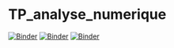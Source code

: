 # TP_analyse_numerique
[![Binder](https://mybinder.org/badge_logo.svg)](https://mybinder.org/v2/gh/ichrak-gara/TP_analyse_numerique/main?filepath=TP1_analyse_numerique_finale.ipynb)
[![Binder](https://mybinder.org/badge_logo.svg)](https://mybinder.org/v2/gh/ichrak-gara/TP_analyse_numerique/main?filepath=TP2_analyse_Numerique(interpolation).ipynb)
[![Binder](https://mybinder.org/badge_logo.svg)](https://mybinder.org/v2/gh/ichrak-gara/TP_analyse_numerique/main?filepath=TP3%20Analyse%20Num%C3%A9rique%20(mini_projet_ichrak_gara).ipynb)

